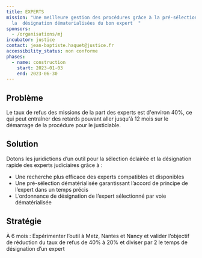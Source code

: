 ```yaml
---
title: EXPERTS
mission: "Une meilleure gestion des procédures grâce à la pré-sélection et
  la  désignation dématerialisées du bon expert  "
sponsors:
  - /organisations/mj
incubator: justice
contact: jean-baptiste.haquet@justice.fr
accessibility_status: non conforme
phases:
  - name: construction
    start: 2023-01-03
    end: 2023-06-30
---
```

## Problème

Le taux de refus des missions de la part des experts est d'environ 40%, ce qui peut entraîner des retards pouvant aller jusqu'à 12 mois sur le démarrage de la procédure pour le justiciable. 

## Solution

Dotons les juridictions d’un outil pour la sélection éclairée et la désignation rapide des experts judiciaires grâce à :

* Une recherche plus efficace des experts compatibles et disponibles
* Une pré-sélection dématérialisée garantissant l’accord de principe de l’expert dans un temps précis
* L’ordonnance de désignation de l’expert sélectionné par voie dématérialisée

## Stratégie

À 6 mois : Expérimenter l’outil à Metz, Nantes et Nancy et valider l’objectif de réduction du taux de refus de 40% à 20% et diviser par 2 le temps de désignation d’un expert